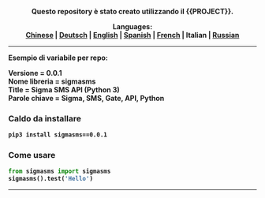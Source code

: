 <p align="center"><b>Questo repository è stato creato utilizzando il {{PROJECT}}.</p>

<p align="center"><b>Languages:</b><br /><a href="https://github.com/markolofsen/sigmasms/blob/master/README_cn.md">Chinese</a> | <a href="https://github.com/markolofsen/sigmasms/blob/master/README_de.md">Deutsch</a> | <a href="https://github.com/markolofsen/sigmasms/blob/master/README.md">English</a> | <a href="https://github.com/markolofsen/sigmasms/blob/master/README_es.md">Spanish</a> | <a href="https://github.com/markolofsen/sigmasms/blob/master/README_fr.md">French</a> | <b>Italian</b> | <a href="https://github.com/markolofsen/sigmasms/blob/master/README_ru.md">Russian</a></p>

---

Esempio di variabile per repo: 

Versione = 0.0.1 <br />
Nome libreria = sigmasms <br />
Title = Sigma SMS API (Python 3) <br />
Parole chiave = Sigma, SMS, Gate, API, Python <br />

### Caldo da installare

```sh
pip3 install sigmasms==0.0.1
```


### Come usare

```python
from sigmasms import sigmasms
sigmasms().test('Hello')
```



---

